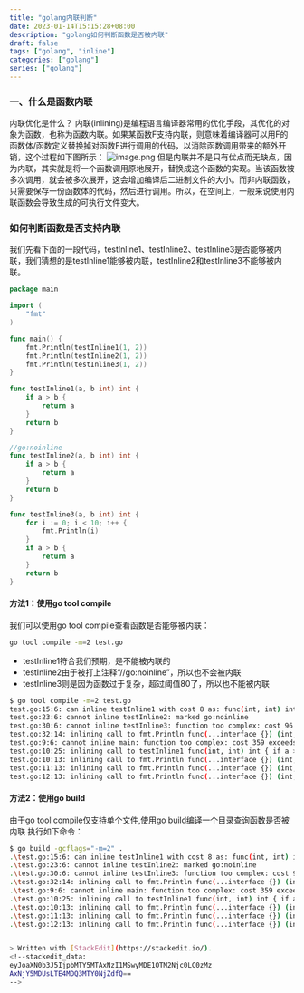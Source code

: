 ```yaml
---
title: "golang内联判断"
date: 2023-01-14T15:15:28+08:00
description: "golang如何判断函数是否被内联"
draft: false
tags: ["golang", "inline"]
categories: ["golang"]
series: ["golang"]
---
```

### 一、什么是函数内联
 内联优化是什么？
内联(inlining)是编程语言编译器常用的优化手段，其优化的对象为函数，也称为函数内联。如果某函数F支持内联，则意味着编译器可以用F的函数体/函数定义替换掉对函数F进行调用的代码，以消除函数调用带来的额外开销，这个过程如下图所示：
![image.png](https://tonybai.com/wp-content/uploads/understand-go-inlining-optimisations-by-example-2.png)
但是内联并不是只有优点而无缺点，因为内联，其实就是将一个函数调用原地展开，替换成这个函数的实现。当该函数被多次调用，就会被多次展开，这会增加编译后二进制文件的大小。而非内联函数，只需要保存一份函数体的代码，然后进行调用。所以，在空间上，一般来说使用内联函数会导致生成的可执行文件变大。

### 如何判断函数是否支持内联
我们先看下面的一段代码，testInline1、testInline2、testInline3是否能够被内联，我们猜想的是testInline1能够被内联，testInline2和testInline3不能够被内联。
```go
package main

import (
	"fmt"
)

func main() {
	fmt.Println(testInline1(1, 2))
	fmt.Println(testInline2(1, 2))
	fmt.Println(testInline3(1, 2))
}

func testInline1(a, b int) int {
	if a > b {
		return a
	}
	return b
}

//go:noinline
func testInline2(a, b int) int {
	if a > b {
		return a
	}
	return b
}

func testInline3(a, b int) int {
	for i := 0; i < 10; i++ {
		fmt.Println(i)
	}
	if a > b {
		return a
	}
	return b
}
```
#### 方法1：使用go tool compile
我们可以使用go tool compile查看函数是否能够被内联：
```bash
go tool compile -m=2 test.go
```
- testInline1符合我们预期，是不能被内联的
- testInline2由于被打上注释“//go:noinline”，所以也不会被内联
- testInline3则是因为函数过于复杂，超过阈值80了，所以也不能被内联
```bash
$ go tool compile -m=2 test.go
test.go:15:6: can inline testInline1 with cost 8 as: func(int, int) int { if a > b { return a }; return b }
test.go:23:6: cannot inline testInline2: marked go:noinline
test.go:30:6: cannot inline testInline3: function too complex: cost 96 exceeds budget 80
test.go:32:14: inlining call to fmt.Println func(...interface {}) (int, error) { var fmt..autotmp_3 int; fmt..autotmp_3 = <nil>; var fmt..autotmp_4 error; fmt..autotmp_4 = <nil>; fmt..autotmp_3, fmt..autotmp_4 = fmt.Fprintln(io.Writer(os.Stdout), fmt.a...); return fmt..autotmp_3, fmt..autotmp_4 }
test.go:9:6: cannot inline main: function too complex: cost 359 exceeds budget 80
test.go:10:25: inlining call to testInline1 func(int, int) int { if a > b { return a }; return b }
test.go:10:13: inlining call to fmt.Println func(...interface {}) (int, error) { var fmt..autotmp_3 int; fmt..autotmp_3 = <nil>; var fmt..autotmp_4 error; fmt..autotmp_4 = <nil>; fmt..autotmp_3, fmt..autotmp_4 = fmt.Fprintln(io.Writer(os.Stdout), fmt.a...); return fmt..autotmp_3, fmt..autotmp_4 }
test.go:11:13: inlining call to fmt.Println func(...interface {}) (int, error) { var fmt..autotmp_3 int; fmt..autotmp_3 = <nil>; var fmt..autotmp_4 error; fmt..autotmp_4 = <nil>; fmt..autotmp_3, fmt..autotmp_4 = fmt.Fprintln(io.Writer(os.Stdout), fmt.a...); return fmt..autotmp_3, fmt..autotmp_4 }
test.go:12:13: inlining call to fmt.Println func(...interface {}) (int, error) { var fmt..autotmp_3 int; fmt..autotmp_3 = <nil>; var fmt..autotmp_4 error; fmt..autotmp_4 = <nil>; fmt..autotmp_3, fmt..autotmp_4 = fmt.Fprintln(io.Writer(os.Stdout), fmt.a...); return fmt..autotmp_3, fmt..autotmp_4 }

```

#### 方法2：使用go build
由于go tool compile仅支持单个文件,使用go build编译一个目录查询函数是否被内联
执行如下命令：
```bash
$ go build -gcflags="-m=2" .
.\test.go:15:6: can inline testInline1 with cost 8 as: func(int, int) int { if a > b { return a }; return b }
.\test.go:23:6: cannot inline testInline2: marked go:noinline
.\test.go:30:6: cannot inline testInline3: function too complex: cost 96 exceeds budget 80
.\test.go:32:14: inlining call to fmt.Println func(...interface {}) (int, error) { var fmt..autotmp_3 int; fmt..autotmp_3 = <nil>; var fmt..autotmp_4 error; fmt..autotmp_4 = <nil>; fmt..autotmp_3, fmt..autotmp_4 = fmt.Fprintln(io.Writer(os.Stdout), fmt.a...); return fmt..autotmp_3, fmt..autotmp_4 }
.\test.go:9:6: cannot inline main: function too complex: cost 359 exceeds budget 80
.\test.go:10:25: inlining call to testInline1 func(int, int) int { if a > b { return a }; return b }
.\test.go:10:13: inlining call to fmt.Println func(...interface {}) (int, error) { var fmt..autotmp_3 int; fmt..autotmp_3 = <nil>; var fmt..autotmp_4 error; fmt..autotmp_4 = <nil>; fmt..autotmp_3, fmt..autotmp_4 = fmt.Fprintln(io.Writer(os.Stdout), fmt.a...); return fmt..autotmp_3, fmt..autotmp_4 }
.\test.go:11:13: inlining call to fmt.Println func(...interface {}) (int, error) { var fmt..autotmp_3 int; fmt..autotmp_3 = <nil>; var fmt..autotmp_4 error; fmt..autotmp_4 = <nil>; fmt..autotmp_3, fmt..autotmp_4 = fmt.Fprintln(io.Writer(os.Stdout), fmt.a...); return fmt..autotmp_3, fmt..autotmp_4 }
.\test.go:12:13: inlining call to fmt.Println func(...interface {}) (int, error) { var fmt..autotmp_3 int; fmt..autotmp_3 = <nil>; var fmt..autotmp_4 error; fmt..autotmp_4 = <nil>; fmt..autotmp_3, fmt..autotmp_4 = fmt.Fprintln(io.Writer(os.Stdout), fmt.a...); return fmt..autotmp_3, fmt..autotmp_4 }


> Written with [StackEdit](https://stackedit.io/).
<!--stackedit_data:
eyJoaXN0b3J5IjpbMTY5MTAxNzI1MSwyMDE1OTM2Njc0LC0zMz
AxNjY5MDUsLTE4MDQ3MTY0NjZdfQ==
-->